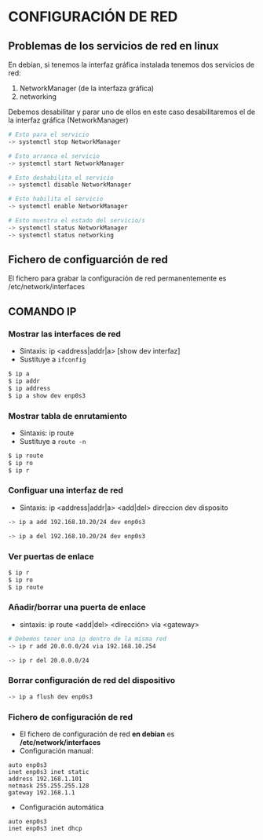 # CONFIGURACIÓN DE RED


## Problemas de los servicios de red en linux

En debian, si tenemos la interfaz gráfica instalada tenemos dos servicios de red:

  1. NetworkManager (de la interfaza gráfica)
  2. networking

Debemos desabilitar y parar uno de ellos en este caso desabilitaremos el de la interfaz gráfica (NetworkManager)

```bash
# Esto para el servicio
-> systemctl stop NetworkManager
```

```bash
# Esto arranca el servicio
-> systemctl start NetworkManager
```

```bash
# Esto deshabilita el servicio
-> systemctl disable NetworkManager
```

```bash
# Esto habilita el servicio
-> systemctl enable NetworkManager
```

```sh
# Esto muestra el estado del servicio/s
-> systemctl status NetworkManager
-> systemctl status networking
```

## Fichero de configuarción de red

El fichero para grabar la configuración de red permanentemente es /etc/network/interfaces

## COMANDO IP

### Mostrar las interfaces de red

- Sintaxis: ip \<address|addr|a\> [show dev interfaz]
- Sustituye a `ifconfig`

```bash
$ ip a
$ ip addr
$ ip address
$ ip a show dev enp0s3
```

### Mostrar tabla de enrutamiento

- Sintaxis: ip route 
- Sustituye a `route -n`

```bash
$ ip route
$ ip ro
$ ip r
```

### Configuar una interfaz de red

- Sintaxis: ip \<address|addr|a\> \<add|del> direccion dev disposito

```bash
-> ip a add 192.168.10.20/24 dev enp0s3
```

```bash
-> ip a del 192.168.10.20/24 dev enp0s3
```

### Ver puertas de enlace

```bash
$ ip r
$ ip ro
$ ip route
```

### Añadir/borrar una puerta de enlace
- sintaxis: ip route \<add|del\> \<dirección\> via \<gateway\> 
```bash
# Debemos tener una ip dentro de la misma red
-> ip r add 20.0.0.0/24 via 192.168.10.254
```

```bash
-> ip r del 20.0.0.0/24
```

### Borrar configuración de red del dispositivo

```bash
-> ip a flush dev enp0s3
```

### Fichero de configuración de red

- El fichero de configuración de red **en debian** es **/etc/network/interfaces** 
- Configuración manual:

```
auto enp0s3
inet enp0s3 inet static
address 192.168.1.101
netmask 255.255.255.128
gateway 192.168.1.1
```

- Configuración automática

```
auto enp0s3
inet enp0s3 inet dhcp
```